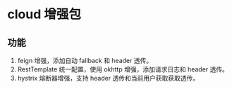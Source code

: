 # cloud 增强包

## 功能
1. feign 增强，添加自动 fallback 和 header 透传。
2. RestTemplate 统一配置，使用 okhttp 增强，添加请求日志和 header 透传。
3. hystrix 熔断器增强，支持 header 透传和当前用户获取获取透传。